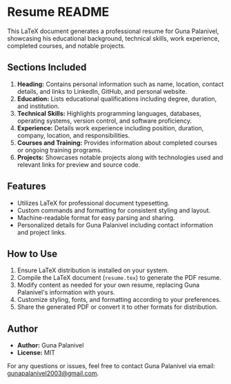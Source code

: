 # Resume README

This LaTeX document generates a professional resume for Guna Palanivel, showcasing his educational background, technical skills, work experience, completed courses, and notable projects.

## Sections Included
1. **Heading:** Contains personal information such as name, location, contact details, and links to LinkedIn, GitHub, and personal website.
2. **Education:** Lists educational qualifications including degree, duration, and institution.
3. **Technical Skills:** Highlights programming languages, databases, operating systems, version control, and software proficiency.
4. **Experience:** Details work experience including position, duration, company, location, and responsibilities.
5. **Courses and Training:** Provides information about completed courses or ongoing training programs.
6. **Projects:** Showcases notable projects along with technologies used and relevant links for preview and source code.

## Features
- Utilizes LaTeX for professional document typesetting.
- Custom commands and formatting for consistent styling and layout.
- Machine-readable format for easy parsing and sharing.
- Personalized details for Guna Palanivel including contact information and project links.

## How to Use
1. Ensure LaTeX distribution is installed on your system.
2. Compile the LaTeX document (`resume.tex`) to generate the PDF resume.
3. Modify content as needed for your own resume, replacing Guna Palanivel's information with yours.
4. Customize styling, fonts, and formatting according to your preferences.
5. Share the generated PDF or convert it to other formats for distribution.

## Author
- **Author:** Guna Palanivel
- **License:** MIT

For any questions or issues, feel free to contact Guna Palanivel via email: gunapalanivel2003@gmail.com.
